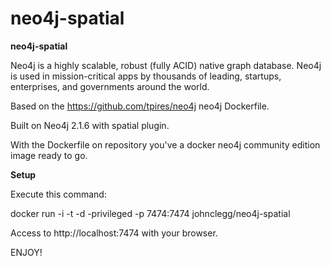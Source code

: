 neo4j-spatial
=============

**neo4j-spatial** 

Neo4j is a highly scalable, robust (fully ACID) native graph database. Neo4j is used in mission-critical apps by thousands of leading, startups, enterprises, and governments around the world.

Based on the https://github.com/tpires/neo4j neo4j Dockerfile. 

Built on Neo4j 2.1.6 with spatial plugin. 

With the Dockerfile on repository you've a docker neo4j community edition image ready to go.

**Setup**

Execute this command:

docker run -i -t -d -privileged -p 7474:7474 johnclegg/neo4j-spatial

Access to http://localhost:7474 with your browser.

ENJOY!
